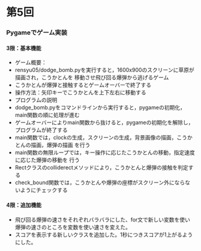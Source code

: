 # 第5回
### Pygameでゲーム実装
#### 3限：基本機能
- ゲーム概要：
- rensyu05/dodge_bomb.pyを実行すると，1600x900のスクリーンに草原が描画され，こうかとんを
移動させ飛び回る爆弾から逃げるゲーム
- こうかとんが爆弾と接触するとゲームオーバーで終了する
- 操作方法：矢印キーでこうかとんを上下左右に移動する
- プログラムの説明
- dodge_bomb.pyをコマンドラインから実行すると，pygameの初期化，main関数の順に処理が進む
- ゲームオーバーによりmain関数から抜けると，pygameの初期化を解除し，プログラムが終了する
- main関数では，clockの生成，スクリーンの生成，背景画像の描画，こうかとんの描画，爆弾の描画
を行う
- main関数の無限ループでは，キー操作に応じたこうかとんの移動，指定速度に応じた爆弾の移動を
行う
- Rectクラスのcolliderectメソッドにより，こうかとんと爆弾の接触を判定する
- check_bound関数では，こうかとんや爆弾の座標がスクリーン外にならないようにチェックする
#### 4限：追加機能
- 飛び回る爆弾の速さをそれぞれバラバラにした、for文で新しい変数を使い爆弾の速さのところを変数を使い速さを変えた。
- スコアを表示する新しいクラスを追加した。1秒につきスコアが1上がるようにした。